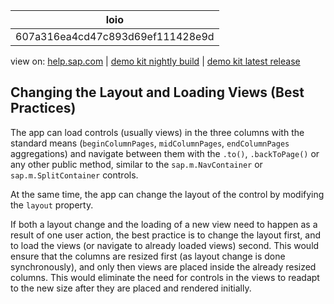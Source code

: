| loio |
| -----|
| 607a316ea4cd47c893d69ef111428e9d |

<div id="loio">

view on: [help.sap.com](https://help.sap.com/viewer/DRAFT/3237636b137e43519a20ad5513c49ccb/latest/en-US/607a316ea4cd47c893d69ef111428e9d.html) | [demo kit nightly build](https://openui5nightly.hana.ondemand.com/#/topic/607a316ea4cd47c893d69ef111428e9d) | [demo kit latest release](https://openui5.hana.ondemand.com/#/topic/607a316ea4cd47c893d69ef111428e9d)</div>
<!-- loio607a316ea4cd47c893d69ef111428e9d -->

## Changing the Layout and Loading Views \(Best Practices\)

The app can load controls \(usually views\) in the three columns with the standard means \(`beginColumnPages`, `midColumnPages`, `endColumnPages` aggregations\) and navigate between them with the `.to()`, `.backToPage()` or any other public method, similar to the `sap.m.NavContainer` or `sap.m.SplitContainer` controls.

At the same time, the app can change the layout of the control by modifying the `layout` property.

If both a layout change and the loading of a new view need to happen as a result of one user action, the best practice is to change the layout first, and to load the views \(or navigate to already loaded views\) second. This would ensure that the columns are resized first \(as layout change is done synchronously\), and only then views are placed inside the already resized columns. This would eliminate the need for controls in the views to readapt to the new size after they are placed and rendered initially.

